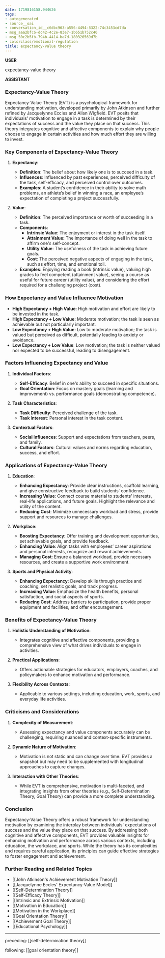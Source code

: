 ```yaml
---
date: 1719816158.944626
tags:
- autogenerated
- source__oai
- conversation_id__c6dbc963-a556-4494-8322-74c3453cd7da
- msg_aaa2bfc6-dc42-4c2e-83e7-1b651b752c40
- msg_50c2b5fb-794b-4414-ba7d-180326569d7b
- colorclass/emotional-regulation
title: expectancy-value theory
---
```


**USER**

expectancy-value theory


**ASSISTANT**

### Expectancy-Value Theory

Expectancy-Value Theory (EVT) is a psychological framework for understanding motivation, developed primarily by John Atkinson and further refined by Jacquelynne Eccles and Allan Wigfield. EVT posits that individuals' motivation to engage in a task is determined by their expectations of success and the value they place on that success. This theory integrates cognitive and affective components to explain why people choose to engage in certain activities and how much effort they are willing to invest.

### Key Components of Expectancy-Value Theory

1. **Expectancy**:
   - **Definition**: The belief about how likely one is to succeed in a task.
   - **Influences**: Influenced by past experiences, perceived difficulty of the task, self-efficacy, and perceived control over outcomes.
   - **Examples**: A student’s confidence in their ability to solve math problems, an athlete’s belief in winning a race, an employee’s expectation of completing a project successfully.

2. **Value**:
   - **Definition**: The perceived importance or worth of succeeding in a task.
   - **Components**:
     - **Intrinsic Value**: The enjoyment or interest in the task itself.
     - **Attainment Value**: The importance of doing well in the task to affirm one's self-concept.
     - **Utility Value**: The usefulness of the task in achieving future goals.
     - **Cost**: The perceived negative aspects of engaging in the task, such as effort, time, and emotional toll.
   - **Examples**: Enjoying reading a book (intrinsic value), valuing high grades to feel competent (attainment value), seeing a course as useful for future career (utility value), and considering the effort required for a challenging project (cost).

### How Expectancy and Value Influence Motivation

- **High Expectancy + High Value**: High motivation and effort are likely to be invested in the task.
- **High Expectancy + Low Value**: Moderate motivation; the task is seen as achievable but not particularly important.
- **Low Expectancy + High Value**: Low to moderate motivation; the task is valued but perceived as difficult, potentially leading to anxiety or avoidance.
- **Low Expectancy + Low Value**: Low motivation; the task is neither valued nor expected to be successful, leading to disengagement.

### Factors Influencing Expectancy and Value

1. **Individual Factors**:
   - **Self-Efficacy**: Belief in one's ability to succeed in specific situations.
   - **Goal Orientation**: Focus on mastery goals (learning and improvement) vs. performance goals (demonstrating competence).

2. **Task Characteristics**:
   - **Task Difficulty**: Perceived challenge of the task.
   - **Task Interest**: Personal interest in the task content.

3. **Contextual Factors**:
   - **Social Influences**: Support and expectations from teachers, peers, and family.
   - **Cultural Factors**: Cultural values and norms regarding education, success, and effort.

### Applications of Expectancy-Value Theory

1. **Education**:
   - **Enhancing Expectancy**: Provide clear instructions, scaffold learning, and give constructive feedback to build students’ confidence.
   - **Increasing Value**: Connect course material to students' interests, real-life applications, and future goals. Highlight the relevance and utility of the content.
   - **Reducing Cost**: Minimize unnecessary workload and stress, provide support and resources to manage challenges.

2. **Workplace**:
   - **Boosting Expectancy**: Offer training and development opportunities, set achievable goals, and provide feedback.
   - **Enhancing Value**: Align tasks with employees’ career aspirations and personal interests, recognize and reward achievements.
   - **Managing Cost**: Ensure a balanced workload, provide necessary resources, and create a supportive work environment.

3. **Sports and Physical Activity**:
   - **Enhancing Expectancy**: Develop skills through practice and coaching, set realistic goals, and track progress.
   - **Increasing Value**: Emphasize the health benefits, personal satisfaction, and social aspects of sports.
   - **Reducing Cost**: Address barriers to participation, provide proper equipment and facilities, and offer encouragement.

### Benefits of Expectancy-Value Theory

1. **Holistic Understanding of Motivation**:
   - Integrates cognitive and affective components, providing a comprehensive view of what drives individuals to engage in activities.

2. **Practical Applications**:
   - Offers actionable strategies for educators, employers, coaches, and policymakers to enhance motivation and performance.

3. **Flexibility Across Contexts**:
   - Applicable to various settings, including education, work, sports, and everyday life activities.

### Criticisms and Considerations

1. **Complexity of Measurement**:
   - Assessing expectancy and value components accurately can be challenging, requiring nuanced and context-specific instruments.

2. **Dynamic Nature of Motivation**:
   - Motivation is not static and can change over time. EVT provides a snapshot but may need to be supplemented with longitudinal approaches to capture changes.

3. **Interaction with Other Theories**:
   - While EVT is comprehensive, motivation is multi-faceted, and integrating insights from other theories (e.g., Self-Determination Theory, Goal Theory) can provide a more complete understanding.

### Conclusion

Expectancy-Value Theory offers a robust framework for understanding motivation by examining the interplay between individuals' expectations of success and the value they place on that success. By addressing both cognitive and affective components, EVT provides valuable insights for enhancing motivation and performance across various contexts, including education, the workplace, and sports. While the theory has its complexities and requires careful application, its principles can guide effective strategies to foster engagement and achievement.

### Further Reading and Related Topics

- [[John Atkinson's Achievement Motivation Theory]]
- [[Jacquelynne Eccles' Expectancy-Value Model]]
- [[Self-Determination Theory]]
- [[Self-Efficacy Theory]]
- [[Intrinsic and Extrinsic Motivation]]
- [[Motivation in Education]]
- [[Motivation in the Workplace]]
- [[Goal Orientation Theory]]
- [[Achievement Goal Theory]]
- [[Educational Psychology]]


---

preceding: [[self-determination theory]]  


following: [[goal orientation theory]]